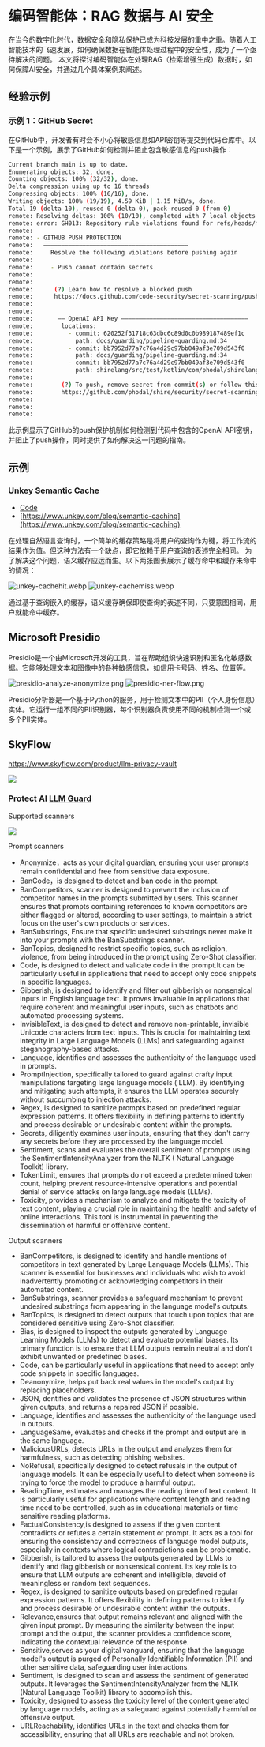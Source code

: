 # 编码智能体：RAG 数据与 AI 安全

在当今的数字化时代，数据安全和隐私保护已成为科技发展的重中之重。随着人工智能技术的飞速发展，如何确保数据在智能体处理过程中的安全性，成为了一个亟待解决的问题。
本文将探讨编码智能体在处理RAG（检索增强生成）数据时，如何保障AI安全，并通过几个具体案例来阐述。

## 经验示例

### 示例 1：GitHub Secret

在GitHub中，开发者有时会不小心将敏感信息如API密钥等提交到代码仓库中。以下是一个示例，展示了GitHub如何检测并阻止包含敏感信息的push操作：

```bash
Current branch main is up to date.
Enumerating objects: 32, done.
Counting objects: 100% (32/32), done.
Delta compression using up to 16 threads
Compressing objects: 100% (16/16), done.
Writing objects: 100% (19/19), 4.59 KiB | 1.15 MiB/s, done.
Total 19 (delta 10), reused 0 (delta 0), pack-reused 0 (from 0)
remote: Resolving deltas: 100% (10/10), completed with 7 local objects.
remote: error: GH013: Repository rule violations found for refs/heads/main.
remote: 
remote: - GITHUB PUSH PROTECTION
remote:   —————————————————————————————————————————
remote:     Resolve the following violations before pushing again
remote: 
remote:     - Push cannot contain secrets
remote: 
remote:     
remote:      (?) Learn how to resolve a blocked push
remote:      https://docs.github.com/code-security/secret-scanning/pushing-a-branch-blocked-by-push-protection
remote:     
remote:     
remote:       —— OpenAI API Key ————————————————————————————————————
remote:        locations:
remote:          - commit: 620252f31718c63dbc6c89d0c0b989187489ef1c
remote:            path: docs/guarding/pipeline-guarding.md:34
remote:          - commit: bb7952d77a7c76a4d29c97bb049af3e709d543f0
remote:            path: docs/guarding/pipeline-guarding.md:34
remote:          - commit: bb7952d77a7c76a4d29c97bb049af3e709d543f0
remote:            path: shirelang/src/test/kotlin/com/phodal/shirelang/ShirePatternPipelineTest.kt:116
remote:     
remote:        (?) To push, remove secret from commit(s) or follow this URL to allow the secret.
remote:        https://github.com/phodal/shire/security/secret-scanning/unblock-secret/xxx
remote:     
remote: 
remote: 
```

此示例显示了GitHub的push保护机制如何检测到代码中包含的OpenAI API密钥，并阻止了push操作，同时提供了如何解决这一问题的指南。

## 示例

### Unkey Semantic Cache

- [Code](https://github.com/unkeyed/unkey/tree/main/apps/semantic-cache) 
- [https://www.unkey.com/blog/semantic-caching](https://www.unkey.com/blog/semantic-caching)

在处理自然语言查询时，一个简单的缓存策略是将用户的查询作为键，将工作流的结果作为值。但这种方法有一个缺点，即它依赖于用户查询的表述完全相同。
为了解决这个问题，语义缓存应运而生。以下两张图表展示了缓存命中和缓存未命中的情况：

![unkey-cachehit.webp](images/unkey-cachehit.webp) ![unkey-cachemiss.webp](images/unkey-cachemiss.webp)

通过基于查询嵌入的缓存，语义缓存确保即使查询的表述不同，只要意图相同，用户就能命中缓存。

## Microsoft Presidio

Presidio是一个由Microsoft开发的工具，旨在帮助组织快速识别和匿名化敏感数据。它能够处理文本和图像中的各种敏感信息，如信用卡号码、姓名、位置等。

![presidio-analyze-anonymize.png](images/presidio-analyze-anonymize.png) ![presidio-ner-flow.png](images/presidio-ner-flow.png)

Presidio分析器是一个基于Python的服务，用于检测文本中的PII（个人身份信息）实体。它运行一组不同的PII识别器，每个识别器负责使用不同的机制检测一个或多个PII实体。

## SkyFlow

https://www.skyflow.com/product/llm-privacy-vault

![](images/skyflow-llm-privacy-vault.png)

### Protect AI [LLM Guard](https://llm-guard.com/)

Supported scanners

![](images/LLMGuard-features.webp)

Prompt scanners

- Anonymize，acts as your digital guardian, ensuring your user prompts remain confidential and free from sensitive data
  exposure.
- BanCode，is designed to detect and ban code in the prompt.
- BanCompetitors, scanner is designed to prevent the inclusion of competitor names in the prompts submitted by users.
  This scanner ensures that prompts containing references to known competitors are either flagged or altered, according
  to user settings, to maintain a strict focus on the user's own products or services.
- BanSubstrings, Ensure that specific undesired substrings never make it into your prompts with the BanSubstrings
  scanner.
- BanTopics, designed to restrict specific topics, such as religion, violence, from being introduced in the prompt using
  Zero-Shot classifier.
- Code, is designed to detect and validate code in the prompt.It can be particularly useful in applications that need to
  accept only code snippets in specific languages.
- Gibberish, is designed to identify and filter out gibberish or nonsensical inputs in English language text. It proves
  invaluable in applications that require coherent and meaningful user inputs, such as chatbots and automated processing
  systems.
- InvisibleText, is designed to detect and remove non-printable, invisible Unicode characters from text inputs. This is
  crucial for maintaining text integrity in Large Language Models (LLMs) and safeguarding against steganography-based
  attacks.
- Language, identifies and assesses the authenticity of the language used in prompts.
- PromptInjection, specifically tailored to guard against crafty input manipulations targeting large language models (
  LLM). By identifying and mitigating such attempts, it ensures the LLM operates securely without succumbing to
  injection attacks.
- Regex, is designed to sanitize prompts based on predefined regular expression patterns. It offers flexibility in
  defining patterns to identify and process desirable or undesirable content within the prompts.
- Secrets, diligently examines user inputs, ensuring that they don't carry any secrets before they are processed by the
  language model.
- Sentiment, scans and evaluates the overall sentiment of prompts using the SentimentIntensityAnalyzer from the NLTK (
  Natural Language Toolkit) library.
- TokenLimit, ensures that prompts do not exceed a predetermined token count, helping prevent resource-intensive
  operations and potential denial of service attacks on large language models (LLMs).
- Toxicity, provides a mechanism to analyze and mitigate the toxicity of text content, playing a crucial role in
  maintaining the health and safety of online interactions. This tool is instrumental in preventing the dissemination of
  harmful or offensive content.

Output scanners

- BanCompetitors, is designed to identify and handle mentions of competitors in text generated by Large Language
  Models (LLMs). This scanner is essential for businesses and individuals who wish to avoid inadvertently promoting or
  acknowledging competitors in their automated content.
- BanSubstrings, scanner provides a safeguard mechanism to prevent undesired substrings from appearing in the language
  model's outputs.
- BanTopics, is designed to detect outputs that touch upon topics that are considered sensitive using Zero-Shot
  classifier.
- Bias, is designed to inspect the outputs generated by Language Learning Models (LLMs) to detect and evaluate potential
  biases. Its primary function is to ensure that LLM outputs remain neutral and don't exhibit unwanted or predefined
  biases.
- Code, can be particularly useful in applications that need to accept only code snippets in specific languages.
- Deanonymize, helps put back real values in the model's output by replacing placeholders.
- JSON, dentifies and validates the presence of JSON structures within given outputs, and returns a repaired JSON if
  possible.
- Language, identifies and assesses the authenticity of the language used in outputs.
- LanguageSame, evaluates and checks if the prompt and output are in the same language.
- MaliciousURLs, detects URLs in the output and analyzes them for harmfulness, such as detecting phishing websites.
- NoRefusal, specifically designed to detect refusals in the output of language models. It can be especially useful to
  detect when someone is trying to force the model to produce a harmful output.
- ReadingTime, estimates and manages the reading time of text content. It is particularly useful for applications where
  content length and reading time need to be controlled, such as in educational materials or time-sensitive reading
  platforms.
- FactualConsistency,is designed to assess if the given content contradicts or refutes a certain statement or prompt. It
  acts as a tool for ensuring the consistency and correctness of language model outputs, especially in contexts where
  logical contradictions can be problematic.
- Gibberish, is tailored to assess the outputs generated by LLMs to identify and flag gibberish or nonsensical content.
  Its key role is to ensure that LLM outputs are coherent and intelligible, devoid of meaningless or random text
  sequences.
- Regex, is designed to sanitize outputs based on predefined regular expression patterns. It offers flexibility in
  defining patterns to identify and process desirable or undesirable content within the outputs.
- Relevance,ensures that output remains relevant and aligned with the given input prompt. By measuring the similarity
  between the input prompt and the output, the scanner provides a confidence score, indicating the contextual relevance
  of the response.
- Sensitive,serves as your digital vanguard, ensuring that the language model's output is purged of Personally
  Identifiable Information (PII) and other sensitive data, safeguarding user interactions.
- Sentiment, is designed to scan and assess the sentiment of generated outputs. It leverages the
  SentimentIntensityAnalyzer from the NLTK (Natural Language Toolkit) library to accomplish this.
- Toxicity, designed to assess the toxicity level of the content generated by language models, acting as a safeguard
  against potentially harmful or offensive output.
- URLReachability, identifies URLs in the text and checks them for accessibility, ensuring that all URLs are reachable
  and not broken.
